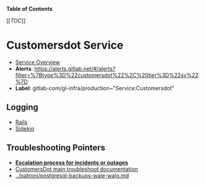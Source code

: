 <!-- MARKER: do not edit this section directly. Edit services/service-catalog.yml then run scripts/generate-docs -->

**Table of Contents**

[[_TOC_]]

# Customersdot Service

* [Service Overview](https://dashboards.gitlab.net/d/customersdot-main/customersdot-overview)
* **Alerts**: <https://alerts.gitlab.net/#/alerts?filter=%7Btype%3D%22customersdot%22%2C%20tier%3D%22sv%22%7D>
* **Label**: gitlab-com/gl-infra/production~"Service:Customersdot"

## Logging

* [Rails](https://console.cloud.google.com/logs/query;query=resource.type%3D%22gce_instance%22%0Alog_name%3D%22projects%2Fgitlab-subscriptions-prod%2Flogs%2Frails.production%22;cursorTimestamp=2022-06-08T08:35:26.081Z?referrer=search&project=gitlab-subscriptions-prod)
* [Sidekiq](https://console.cloud.google.com/logs/query;query=resource.type%3D%22gce_instance%22%0Alog_name%3D%22projects%2Fgitlab-subscriptions-prod%2Flogs%2Fsidekiq.production%22;cursorTimestamp=2022-06-08T08:34:39.368440702Z?referrer=search&project=gitlab-subscriptions-prod/)

## Troubleshooting Pointers

* **[Escalation process for incidents or outages](https://about.gitlab.com/handbook/engineering/development/fulfillment/#escalation-process-for-incidents-or-outages)**
* [CustomersDot main troubleshoot documentation](overview.md)
* [../patroni/postgresql-backups-wale-walg.md](../patroni/postgresql-backups-wale-walg.md)
<!-- END_MARKER -->

<!-- ## Summary -->

<!-- ## Architecture -->

<!-- ## Performance -->

<!-- ## Scalability -->

<!-- ## Availability -->

<!-- ## Durability -->

<!-- ## Security/Compliance -->

<!-- ## Monitoring/Alerting -->

<!-- ## Links to further Documentation -->
